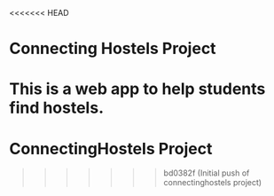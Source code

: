 <<<<<<< HEAD
# Connecting Hostels Project
This is a web app to help students find hostels.
=======
# ConnectingHostels Project
>>>>>>> bd0382f (Initial push of connectinghostels project)
